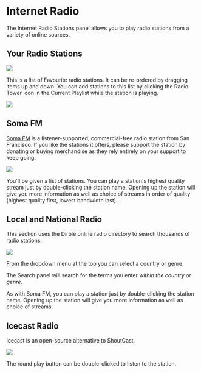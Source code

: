 # Internet Radio

The Internet Radio Stations panel allows you to play radio stations from a variety of online sources.

## Your Radio Stations

![](images/yourradio.png)

This is a list of Favourite radio stations. It can be re-ordered by dragging items up and down. You can add stations to this list by clicking the Radio Tower icon in the Current Playlist while the station is playing.

![](images/yourradio2.png)

## Soma FM

[Soma FM](https://somafm.com/) is a listener-supported, commercial-free radio station from San Francisco. If you like the stations it offers, please support the station by donating or buying merchandise as they rely entirely on your support to keep going.

![](images/somafm.png)

You'll be given a list of stations. You can play a station's highest quality stream just by double-clicking the station name. Opening up the station will give you more information as well as choice of streams in order of quality (highest quality first, lowest bandwidth last).

## Local and National Radio

This section uses the Dirble online radio directory to search thousands of radio stations.

![](images/natradio.png)

From the dropdown menu at the top you can select a country or genre.

The Search panel will search for the terms you enter *within the country or genre*.

As with Soma FM, you can play a station just by double-clicking the station name. Opening up the station will give you more information as well as choice of streams.

## Icecast Radio

Icecast is an open-source alternative to ShoutCast.

![](images/icecast.png)

The round play button can be double-clicked to listen to the station.

